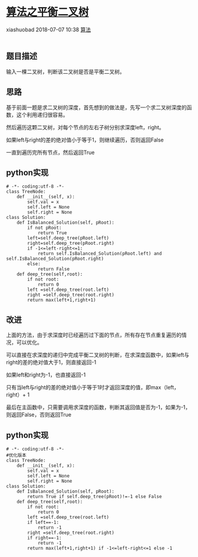 <div class="blog-article">
    <h1><a href="p.html?p=算法/算法之平衡二叉树" class="title">算法之平衡二叉树</a></h1>
    <span class="author">xiashuobad</span>
    <span class="time">2018-07-07 10:38</span>
    <span><a href="tags.html?t=算法" class="tag">算法</a></span>
    </div>
<br/>

## 题目描述 ##
输入一棵二叉树，判断该二叉树是否是平衡二叉树。
## 思路 ##
基于前面一题是求二叉树的深度，首先想到的做法是，先写一个求二叉树深度的函数，这个利用递归很容易。

然后遍历这颗二叉树，对每个节点的左右子树分别求深度left，right。

如果left与right的差的绝对值小于等于1，则继续遍历，否则返回False

一直到遍历完所有节点，然后返回True

## python实现 ##
	# -*- coding:utf-8 -*-
	class TreeNode:
	    def __init__(self, x):
	        self.val = x
	        self.left = None
	        self.right = None
	class Solution:
	    def IsBalanced_Solution(self, pRoot):
	        if not pRoot:
	            return True
	        left=self.deep_tree(pRoot.left)
	        right=self.deep_tree(pRoot.right)
	        if -1<=left-right<=1:
	            return self.IsBalanced_Solution(pRoot.left) and self.IsBalanced_Solution(pRoot.right)
	        else:
	            return False
	    def deep_tree(self,root):
	        if not root:
	            return 0
	        left =self.deep_tree(root.left)
	        right =self.deep_tree(root.right)
	        return max(left+1,right+1)
## 改进 ##
上面的方法，由于求深度时已经遍历过下面的节点，所有存在节点重复遍历的情况，可以优化。

可以直接在求深度的递归中完成平衡二叉树的判断，在求深度函数中，如果left与right的差的绝对值大于1，则直接返回-1

如果left和right为-1，也直接返回-1

只有当left与right的差的绝对值小于等于1时才返回深度的值，即max（left，right）+ 1

最后在主函数中，只需要调用求深度的函数，判断其返回值是否为-1，如果为-1，则返回False，否则返回True
## python实现 ##
	# -*- coding:utf-8 -*-
	#优化版本
	class TreeNode:
	    def __init__(self, x):
	        self.val = x
	        self.left = None
	        self.right = None
	class Solution:
	    def IsBalanced_Solution(self, pRoot):
	        return True if self.deep_tree(pRoot)!=-1 else False
	    def deep_tree(self,root):
	        if not root:
	            return 0
	        left =self.deep_tree(root.left)
	        if left==-1:
	            return -1
	        right =self.deep_tree(root.right)
	        if right==-1:
	            return -1
	        return max(left+1,right+1) if -1<=left-right<=1 else -1